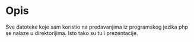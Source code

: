 Opis
==============

Sve datoteke koje sam koristio na predavanjima iz programskog jezika php se nalaze u direktorijima. Isto tako su tu i prezentacije.
